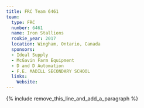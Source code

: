 ```yaml
---
title: FRC Team 6461
team:
  type: FRC
  number: 6461
  name: Iron Stallions
  rookie_year: 2017
  location: Wingham, Ontario, Canada
  sponsors:
  - Ideal Supply
  - McGavin Farm Equipment
  - D and D Automation
  - F.E. MADILL SECONDARY SCHOOL
  links:
    Website:
---
```


{% include remove_this_line_and_add_a_paragraph %}